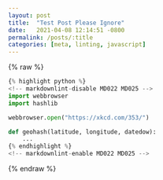 ```yaml
---
layout: post
title:  "Test Post Please Ignore"
date:   2021-04-08 12:14:51 -0800
permalink: /posts/:title
categories: [meta, linting, javascript]
---
```

<!-- markdown-link-check-disable -->
{% raw %}

```python
{% highlight python %}
<!-- markdownlint-disable MD022 MD025 -->
import webbrowser
import hashlib

webbrowser.open("https://xkcd.com/353/")

def geohash(latitude, longitude, datedow):
    ...
{% endhighlight %}
<!-- markdownlint-enable MD022 MD025 -->
```

{% endraw %}
<!-- markdown-link-check-enable -->
